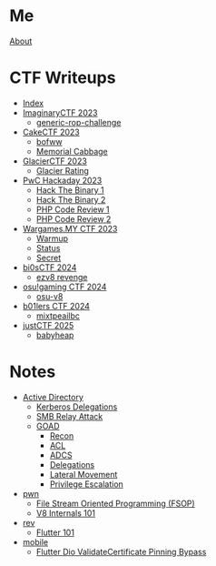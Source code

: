 # Me

[About](./about.md)

# CTF Writeups

- [Index](./writeups/README.md)
- [ImaginaryCTF 2023](./writeups/imaginaryctf-2023/readme.md)
    - [generic-rop-challenge](./writeups/imaginaryctf-2023/pwn/generic-rop-challenge/README.md)
- [CakeCTF 2023](./writeups/cakectf-2023/readme.md)
    - [bofww](./writeups/cakectf-2023/pwn/bofww/README.md)
    - [Memorial Cabbage](./writeups/cakectf-2023/pwn/memorial-cabbage/README.md)
- [GlacierCTF 2023](./writeups/glacierctf-2023/readme.md)
    - [Glacier Rating](./writeups/glacierctf-2023/pwn/glacier-rating/README.md)
- [PwC Hackaday 2023](./writeups/pwc-hackaday-23/readme.md)
    - [Hack The Binary 1](./writeups/pwc-hackaday-23/pwn/hack-the-binary-1/README.md)
    - [Hack The Binary 2](./writeups/pwc-hackaday-23/pwn/hack-the-binary-2/README.md)
    - [PHP Code Review 1](./writeups/pwc-hackaday-23/web/php-code-review-1/README.md)
    - [PHP Code Review 2](./writeups/pwc-hackaday-23/web/php-code-review-2/README.md)
- [Wargames.MY CTF 2023](./writeups/wgmy2023/readme.md)
    - [Warmup](./writeups/wgmy2023/web/warmup/README.md)
    - [Status](./writeups/wgmy2023/web/status/README.md)
    - [Secret](./writeups/wgmy2023/web/secret/README.md)
- [bi0sCTF 2024](./writeups/bi0s-2024/readme.md)
    - [ezv8 revenge](./writeups/bi0s-2024/pwn/ezv8-revenge/readme.md)
- [osu!gaming CTF 2024](./writeups/osu-gaming-ctf-2024/readme.md)
    - [osu-v8](./writeups/osu-gaming-ctf-2024/pwn/osu-v8/readme.md)
- [b01lers CTF 2024](./writeups/b01lers-24/readme.md)
    - [mixtpeailbc](./writeups/b01lers-24/pwn/mixtpeailbc/readme.md)
- [justCTF 2025](./writeups/justctf-2025/readme.md)
    - [babyheap](./writeups/justctf-2025/pwn/babyheap/readme.md)

# Notes

- [Active Directory]()
    - [Kerberos Delegations](./notes/active-directory/delegations/README.md)
    - [SMB Relay Attack](./notes/active-directory/smb-relay-attack/README.md)
    - [GOAD]()
        - [Recon](./notes/active-directory/goad/recon/README.md)
        - [ACL](./notes/active-directory/goad/acl/README.md)
        - [ADCS](./notes/active-directory/goad/adcs/README.md)
        - [Delegations](./notes/active-directory/goad/delegations/README.md)
        - [Lateral Movement](./notes/active-directory/goad/lateral-movement/README.md)
        - [Privilege Escalation](./notes/active-directory/goad/privesc/README.md)
- [pwn](./notes/pwn/readme.md)
    - [File Stream Oriented Programming (FSOP)](./notes/pwn/fsop/readme.md)
    - [V8 Internals 101](./notes/pwn/v8/readme.md)
- [rev]()
    - [Flutter 101](./notes/rev/flutter-101/readme.md)
- [mobile]()
    - [Flutter Dio ValidateCertificate Pinning Bypass](./notes/mobile/dio-validatecertificate-pinning-bypass/readme.md)

